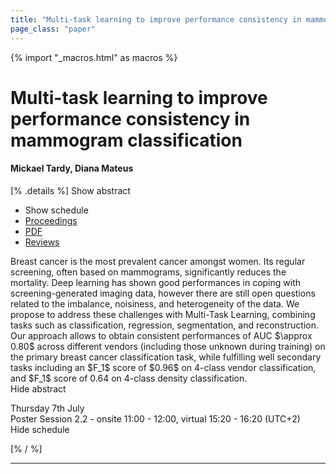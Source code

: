 ```yaml
---
title: "Multi-task learning to improve performance consistency in mammogram classification"
page_class: "paper"
---
```


{% import "_macros.html" as macros %}

# Multi-task learning to improve performance consistency in mammogram classification

#### Mickael Tardy, Diana Mateus

[% .details %]
<a class="toggle_visibility" data-selector=".abstract" data-level="3">Show abstract</a>
- <a class="toggle_visibility" data-selector=".schedule" data-level="3">Show schedule</a>
- <a href="">Proceedings</a>
- <a href="https://openreview.net/pdf?id=q7yGMPLDkx4">PDF</a>
- <a href="https://openreview.net/forum?id=q7yGMPLDkx4">Reviews</a>

<p>
    <span class="abstract">
        Breast cancer is the most prevalent cancer amongst women. Its regular screening, often based on mammograms, significantly reduces the mortality. Deep learning has shown good performances in coping with screening-generated imaging data, however there are still open questions related to the imbalance, noisiness, and heterogeneity of the data. We propose to address these challenges with Multi-Task Learning, combining tasks such as classification, regression, segmentation, and reconstruction. Our approach allows to obtain consistent performances of AUC $\approx 0.80$ across different vendors (including those unknown during training) on the primary breast cancer classification task, while fulfilling well secondary tasks including an $F_1$ score of $0.96$ on 4-class vendor classification, and $F_1$ score of 0.64 on 4-class density classification.
        <br>
        <span class="actions"><a class="toggle_visibility" data-level="2">Hide abstract</a></span>
    </span>
</p>

<p>
    <span class="schedule">
        Thursday 7th July<br>Poster Session 2.2 - onsite 11:00 - 12:00, virtual 15:20 - 16:20 (UTC+2)
        <br>
        <span class="actions"><a class="toggle_visibility" data-level="2">Hide schedule</a></span>
    </span>
</p>

[% / %]


---
<!-- { macros.presentation('', '', 720, 450) } -->
